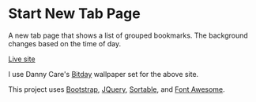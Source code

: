 # Start New Tab Page

A new tab page that shows a list of grouped bookmarks. The background changes
based on the time of day.

[Live site](https://start.neilbrommer.com/)

I use Danny Care's [Bitday](https://danny.care/portfolio/bitday/) wallpaper set
for the above site.

This project uses [Bootstrap](https://getbootstrap.com/),
[JQuery](https://jquery.com/), [Sortable](https://rubaxa.github.io/Sortable/),
and [Font Awesome](http://fontawesome.io/).
